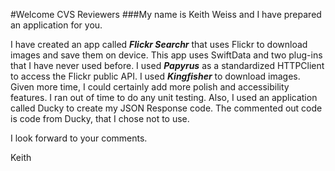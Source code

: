 #Welcome CVS Reviewers
###My name is Keith Weiss and I have prepared an application for you.

I have created an app called ***Flickr Searchr*** that uses Flickr to download images and save them on device. This app uses SwiftData and two plug-ins that I have never used before. I used ***Papyrus*** as a standardized HTTPClient to access the Flickr public API. I used ***Kingfisher*** to download images. Given more time, I could certainly add more polish and accessibility features. I ran out of time to do any unit testing. Also, I used an application called Ducky to create my JSON Response code. The commented out code is code from Ducky, that I chose not to use.

I look forward to your comments.

Keith
